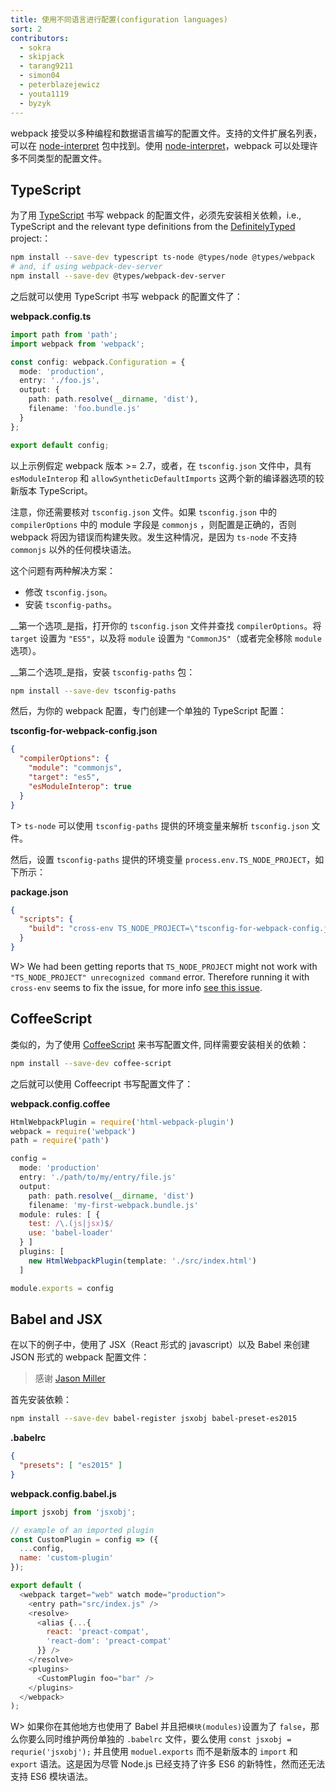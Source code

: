 ```yaml
---
title: 使用不同语言进行配置(configuration languages)
sort: 2
contributors:
  - sokra
  - skipjack
  - tarang9211
  - simon04
  - peterblazejewicz
  - youta1119
  - byzyk
---
```


webpack 接受以多种编程和数据语言编写的配置文件。支持的文件扩展名列表，可以在 [node-interpret](https://github.com/gulpjs/interpret) 包中找到。使用 [node-interpret](https://github.com/gulpjs/interpret)，webpack 可以处理许多不同类型的配置文件。


## TypeScript

为了用 [TypeScript](http://www.typescriptlang.org/) 书写 webpack 的配置文件，必须先安装相关依赖，i.e., TypeScript and the relevant type definitions from the [DefinitelyTyped](https://definitelytyped.org/) project:：

``` bash
npm install --save-dev typescript ts-node @types/node @types/webpack
# and, if using webpack-dev-server
npm install --save-dev @types/webpack-dev-server
```

之后就可以使用 TypeScript 书写 webpack 的配置文件了：

__webpack.config.ts__

```typescript
import path from 'path';
import webpack from 'webpack';

const config: webpack.Configuration = {
  mode: 'production',
  entry: './foo.js',
  output: {
    path: path.resolve(__dirname, 'dist'),
    filename: 'foo.bundle.js'
  }
};

export default config;
```

以上示例假定 webpack 版本 >= 2.7，或者，在  `tsconfig.json` 文件中，具有 `esModuleInterop` 和 `allowSyntheticDefaultImports` 这两个新的编译器选项的较新版本 TypeScript。

注意，你还需要核对 `tsconfig.json` 文件。如果 `tsconfig.json` 中的 `compilerOptions` 中的 module 字段是 `commonjs` ，则配置是正确的，否则 webpack 将因为错误而构建失败。发生这种情况，是因为 `ts-node` 不支持 `commonjs` 以外的任何模块语法。

这个问题有两种解决方案：

- 修改 `tsconfig.json`。
- 安装 `tsconfig-paths`。

__第一个选项_是指，打开你的 `tsconfig.json` 文件并查找 `compilerOptions`。将 `target` 设置为 `"ES5"`，以及将 `module` 设置为 `"CommonJS"`（或者完全移除 `module` 选项）。

__第二个选项_是指，安装 `tsconfig-paths` 包：

``` bash
npm install --save-dev tsconfig-paths
```

然后，为你的 webpack 配置，专门创建一个单独的 TypeScript 配置：

__tsconfig-for-webpack-config.json__

``` json
{
  "compilerOptions": {
    "module": "commonjs",
    "target": "es5",
    "esModuleInterop": true
  }
}
```

T> `ts-node` 可以使用 `tsconfig-paths` 提供的环境变量来解析 `tsconfig.json` 文件。

然后，设置 `tsconfig-paths` 提供的环境变量 `process.env.TS_NODE_PROJECT`，如下所示：

__package.json__

```json
{
  "scripts": {
    "build": "cross-env TS_NODE_PROJECT=\"tsconfig-for-webpack-config.json\" webpack"
  }
}
```

W> We had been getting reports that `TS_NODE_PROJECT` might not work with `"TS_NODE_PROJECT" unrecognized command` error. Therefore running it with `cross-env` seems to fix the issue, for more info [see this issue](https://github.com/webpack/webpack.js.org/issues/2733).


## CoffeeScript

类似的，为了使用 [CoffeeScript](https://coffeescript.org/) 来书写配置文件, 同样需要安装相关的依赖：

``` bash
npm install --save-dev coffee-script
```

之后就可以使用 Coffeecript 书写配置文件了：

__webpack.config.coffee__

<!-- eslint-skip -->

```js
HtmlWebpackPlugin = require('html-webpack-plugin')
webpack = require('webpack')
path = require('path')

config =
  mode: 'production'
  entry: './path/to/my/entry/file.js'
  output:
    path: path.resolve(__dirname, 'dist')
    filename: 'my-first-webpack.bundle.js'
  module: rules: [ {
    test: /\.(js|jsx)$/
    use: 'babel-loader'
  } ]
  plugins: [
    new HtmlWebpackPlugin(template: './src/index.html')
  ]

module.exports = config
```


## Babel and JSX

在以下的例子中，使用了 JSX（React 形式的 javascript）以及 Babel 来创建 JSON 形式的 webpack 配置文件：

> 感谢 [Jason Miller](https://twitter.com/_developit/status/769583291666169862)

首先安装依赖：

``` bash
npm install --save-dev babel-register jsxobj babel-preset-es2015
```

__.babelrc__

``` json
{
  "presets": [ "es2015" ]
}
```

__webpack.config.babel.js__

``` js
import jsxobj from 'jsxobj';

// example of an imported plugin
const CustomPlugin = config => ({
  ...config,
  name: 'custom-plugin'
});

export default (
  <webpack target="web" watch mode="production">
    <entry path="src/index.js" />
    <resolve>
      <alias {...{
        react: 'preact-compat',
        'react-dom': 'preact-compat'
      }} />
    </resolve>
    <plugins>
      <CustomPlugin foo="bar" />
    </plugins>
  </webpack>
);
```

W> 如果你在其他地方也使用了 Babel 并且把`模块(modules)`设置为了 `false`，那么你要么同时维护两份单独的 `.babelrc` 文件，要么使用 `const jsxobj = requrie('jsxobj');` 并且使用 `moduel.exports` 而不是新版本的 `import` 和 `export` 语法。这是因为尽管 Node.js 已经支持了许多 ES6 的新特性，然而还无法支持 ES6 模块语法。
